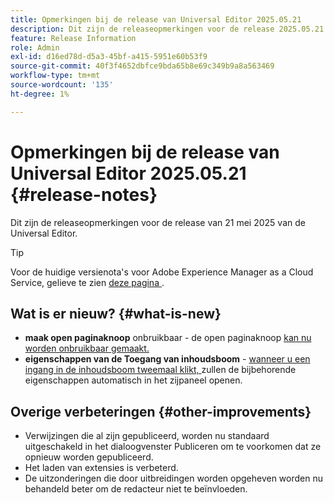 ```yaml
---
title: Opmerkingen bij de release van Universal Editor 2025.05.21
description: Dit zijn de releaseopmerkingen voor de release 2025.05.21 van de Universal Editor.
feature: Release Information
role: Admin
exl-id: d16ed78d-d5a3-45bf-a415-5951e60b53f9
source-git-commit: 40f3f4652dbfce9bda65b8e69c349b9a8a563469
workflow-type: tm+mt
source-wordcount: '135'
ht-degree: 1%

---
```



# Opmerkingen bij de release van Universal Editor 2025.05.21 {#release-notes}

Dit zijn de releaseopmerkingen voor de release van 21 mei 2025 van de Universal Editor.

>[!TIP]
>
>Voor de huidige versienota&#39;s voor Adobe Experience Manager as a Cloud Service, gelieve te zien [ deze pagina ](/help/release-notes/release-notes-cloud/release-notes-current.md).

## Wat is er nieuw? {#what-is-new}

* **maak open paginaknoop** onbruikbaar - de open paginaknoop [ kan nu worden onbruikbaar gemaakt.](/help/implementing/universal-editor/customizing.md#open-page)
* **eigenschappen van de Toegang van inhoudsboom** - [ wanneer u een ingang in de inhoudsboom tweemaal klikt, ](/help/sites-cloud/authoring/universal-editor/navigation.md) zullen de bijbehorende eigenschappen automatisch in het zijpaneel openen.

## Overige verbeteringen {#other-improvements}

* Verwijzingen die al zijn gepubliceerd, worden nu standaard uitgeschakeld in het dialoogvenster Publiceren om te voorkomen dat ze opnieuw worden gepubliceerd.
* Het laden van extensies is verbeterd.
* De uitzonderingen die door uitbreidingen worden opgeheven worden nu behandeld beter om de redacteur niet te beïnvloeden.
